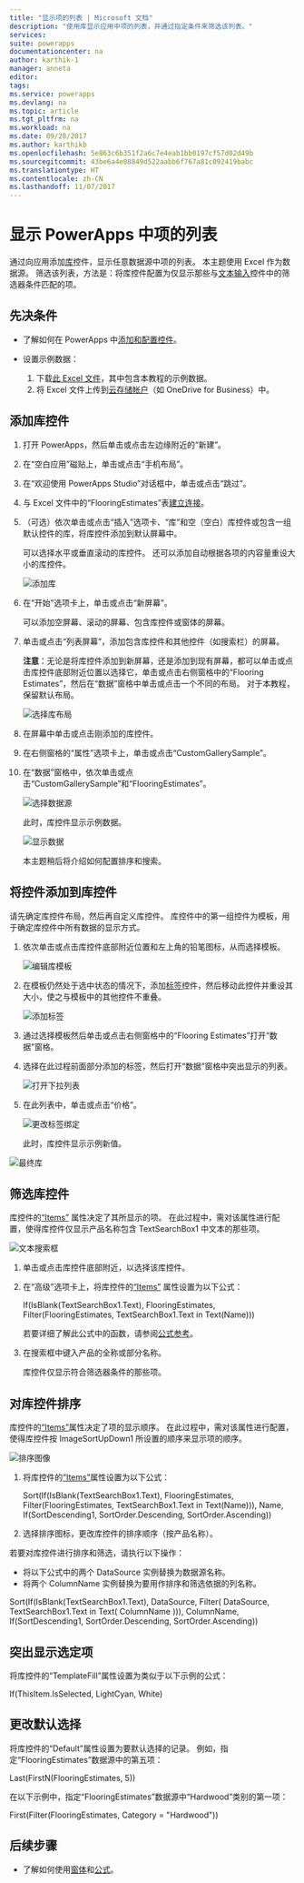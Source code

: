 ```yaml
---
title: "显示项的列表 | Microsoft 文档"
description: "使用库显示应用中项的列表，并通过指定条件来筛选该列表。"
services: 
suite: powerapps
documentationcenter: na
author: karthik-1
manager: anneta
editor: 
tags: 
ms.service: powerapps
ms.devlang: na
ms.topic: article
ms.tgt_pltfrm: na
ms.workload: na
ms.date: 09/28/2017
ms.author: karthikb
ms.openlocfilehash: 5e863c6b351f2a6c7e4eab1bb0197cf57d02d49b
ms.sourcegitcommit: 43be6a4e08849d522aabb6f767a81c092419babc
ms.translationtype: HT
ms.contentlocale: zh-CN
ms.lasthandoff: 11/07/2017
---
```

# <a name="show-a-list-of-items-in-powerapps"></a>显示 PowerApps 中项的列表
通过向应用添加[库](controls/control-gallery.md)控件，显示任意数据源中项的列表。 本主题使用 Excel 作为数据源。 筛选该列表，方法是：将库控件配置为仅显示那些与[文本输入](controls/control-text-input.md)控件中的筛选器条件匹配的项。

## <a name="prerequisites"></a>先决条件
* 了解如何在 PowerApps 中[添加和配置控件](add-configure-controls.md)。
* 设置示例数据：
  
  1. 下载[此 Excel 文件](https://az787822.vo.msecnd.net/documentation/get-started-from-data/FlooringEstimates.xlsx)，其中包含本教程的示例数据。
  2. 将 Excel 文件上传到[云存储帐户](connections/cloud-storage-blob-connections.md)（如 OneDrive for Business）中。

## <a name="add-a-gallery-control"></a>添加库控件
1. 打开 PowerApps，然后单击或点击左边缘附近的“新建”。
2. 在“空白应用”磁贴上，单击或点击“手机布局”。
3. 在“欢迎使用 PowerApps Studio”对话框中，单击或点击“跳过”。
4. 与 Excel 文件中的“FlooringEstimates”表[建立连接](add-data-connection.md)。
5. （可选）依次单击或点击“插入”选项卡、“库”和空（空白）库控件或包含一组默认控件的库，将库控件添加到默认屏幕中。
   
    可以选择水平或垂直滚动的库控件。 还可以添加自动根据各项的内容量重设大小的库控件。
   
    ![添加库](./media/add-gallery/gallery-dropdown.png)
6. 在“开始”选项卡上，单击或点击“新屏幕”。
   
    可以添加空屏幕、滚动的屏幕、包含库控件或窗体的屏幕。
7. 单击或点击“列表屏幕”，添加包含库控件和其他控件（如搜索栏）的屏幕。
   
    **注意**：无论是将库控件添加到新屏幕，还是添加到现有屏幕，都可以单击或点击库控件底部附近位置以选择它，单击或点击右侧窗格中的“Flooring Estimates”，然后在“数据”窗格中单击或点击一个不同的布局。 对于本教程，保留默认布局。
   
    ![选择库布局](./media/add-gallery/select-layout.png)
8. 在屏幕中单击或点击刚添加的库控件。
9. 在右侧窗格的“属性”选项卡上，单击或点击“CustomGallerySample”。
10. 在“数据”窗格中，依次单击或点击“CustomGallerySample”和“FlooringEstimates”。
    
     ![选择数据源](./media/add-gallery/choose-data.png)
    
     此时，库控件显示示例数据。
    
     ![显示数据](./media/add-gallery/show-data-default.png)
    
      本主题稍后将介绍如何配置排序和搜索。

## <a name="add-a-control-to-the-gallery-control"></a>将控件添加到库控件
请先确定库控件布局，然后再自定义库控件。 库控件中的第一组控件为模板，用于确定库控件中所有数据的显示方式。

1. 依次单击或点击库控件底部附近位置和左上角的铅笔图标，从而选择模板。
   
    ![编辑库模板](./media/add-gallery/edit-item.png)
2. 在模板仍然处于选中状态的情况下，添加[标签](controls/control-text-box.md)控件，然后移动此控件并重设其大小，使之与模板中的其他控件不重叠。
   
    ![添加标签](./media/add-gallery/add-text-box.png)
3. 通过选择模板然后单击或点击右侧窗格中的“Flooring Estimates”打开“数据”窗格。
4. 选择在此过程前面部分添加的标签，然后打开“数据”窗格中突出显示的列表。
   
    ![打开下拉列表](./media/add-gallery/open-dropdown.png)
5. 在此列表中，单击或点击“价格”。
   
    ![更改标签绑定](./media/add-gallery/change-binding.png)
   
    此时，库控件显示示例新值。

![最终库](./media/add-gallery/final-gallery.png)

## <a name="filter-the-gallery-control"></a>筛选库控件
库控件的[“Items”](controls/properties-core.md) 属性决定了其所显示的项。 在此过程中，需对该属性进行配置，使得库控件仅显示产品名称包含 TextSearchBox1 中文本的那些项。

![文本搜索框](./media/add-gallery/text-search-box.png)

1. 单击或点击库控件底部附近，以选择该库控件。
2. 在“高级”选项卡上，将库控件的[“Items”](controls/properties-core.md) 属性设置为以下公式：
   
    If(IsBlank(TextSearchBox1.Text), FlooringEstimates, Filter(FlooringEstimates, TextSearchBox1.Text in Text(Name)))
   
    若要详细了解此公式中的函数，请参阅[公式参考](formula-reference.md)。
3. 在搜索框中键入产品的全称或部分名称。
   
    库控件仅显示符合筛选器条件的那些项。

## <a name="sort-the-gallery-control"></a>对库控件排序
库控件的[“Items”](controls/properties-core.md)属性决定了项的显示顺序。 在此过程中，需对该属性进行配置，使得库控件按 ImageSortUpDown1 所设置的顺序来显示项的顺序。

![排序图像](./media/add-gallery/image-sorting.png)

1. 将库控件的[“Items”](controls/properties-core.md)属性设置为以下公式：
   
    Sort(If(IsBlank(TextSearchBox1.Text), FlooringEstimates, Filter(FlooringEstimates, TextSearchBox1.Text in Text(Name))), Name, If(SortDescending1, SortOrder.Descending, SortOrder.Ascending))
2. 选择排序图标，更改库控件的排序顺序（按产品名称）。

若要对库控件进行排序和筛选，请执行以下操作：

* 将以下公式中的两个 DataSource 实例替换为数据源名称。
* 将两个 ColumnName 实例替换为要用作排序和筛选依据的列名称。

Sort(If(IsBlank(TextSearchBox1.Text), DataSource, Filter( DataSource, TextSearchBox1.Text in Text( ColumnName ))), ColumnName, If(SortDescending1, SortOrder.Descending, SortOrder.Ascending))

## <a name="highlight-the-selected-item"></a>突出显示选定项
将库控件的“TemplateFill”属性设置为类似于以下示例的公式：

If(ThisItem.IsSelected, LightCyan, White)

## <a name="change-the-default-selection"></a>更改默认选择
将库控件的“Default”属性设置为要默认选择的记录。 例如，指定“FlooringEstimates”数据源中的第五项：

Last(FirstN(FlooringEstimates, 5))

在以下示例中，指定“FlooringEstimates”数据源中“Hardwood”类别的第一项：

First(Filter(FlooringEstimates, Category = "Hardwood"))

## <a name="next-steps"></a>后续步骤
* 了解如何使用[窗体](working-with-forms.md)和[公式](working-with-formulas.md)。


